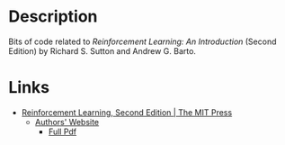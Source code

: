 # Description

Bits of code related to _Reinforcement Learning: An Introduction_ (Second Edition) by Richard S. Sutton and Andrew G. Barto.

# Links

* [Reinforcement Learning, Second Edition | The MIT Press](https://mitpress.mit.edu/books/reinforcement-learning-second-edition)
  * [Authors' Website](http://incompleteideas.net/book/the-book-2nd.html)
    * [Full Pdf](http://incompleteideas.net/book/RLbook2020.pdf)
